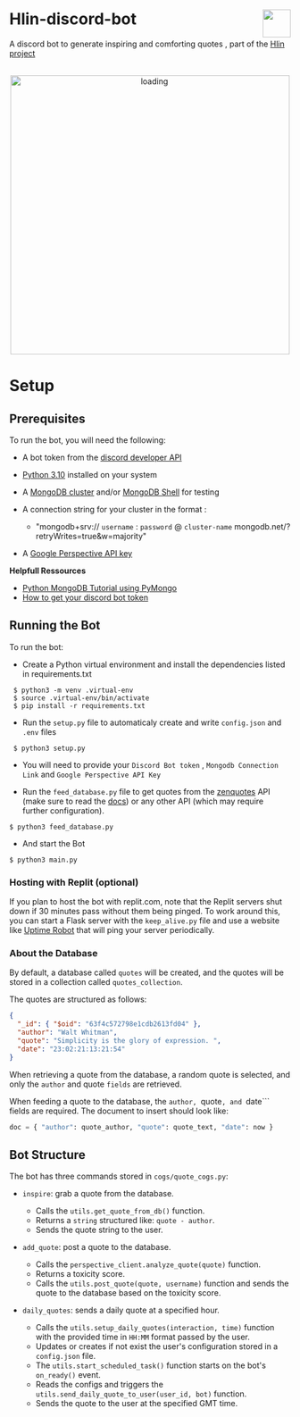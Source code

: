 # Hlin-discord-bot [<img height="50" align="right" src="https://user-images.githubusercontent.com/90383672/227210489-8d09a2f7-2eeb-460d-8c02-aef93fa5a4a3.png">](https://discord.com/api/oauth2/authorize?client_id=1050472519217463386&permissions=2048&scope=bot)

A discord bot to generate inspiring and comforting quotes , part of the [Hlin project](https://overlrd.github.io/hlin/) 






<br>

<div align="center">
  <img width=500px alt='loading' src='https://i.imgur.com/kGSl5r7.png'/>
</div>

# Setup

## Prerequisites

To run the bot, you will need the following:

 - A bot token from the [discord developer API](https://discord.com/developers/docs/topics/oauth2)
 - [Python 3.10](https://www.python.org/downloads/release/python-3100/) installed on your system
 - A [MongoDB cluster](https://cloud.mongodb.com/v2#/clusters) and/or [MongoDB Shell]() for testing
 - A connection string for your cluster in the format :
   -  "mongodb+srv:// ```username``` : ```password``` @ ```cluster-name``` mongodb.net/?retryWrites=true&w=majority"
 
 - A [Google Perspective API key](https://developers.perspectiveapi.com/s/docs-get-started?language=en_US)
  
**Helpfull Ressources**
 - [Python MongoDB Tutorial using PyMongo](https://www.youtube.com/watch?v=rE_bJl2GAY8)
 - [How to get your discord bot token](https://www.youtube.com/watch?v=aI4OmIbkJH8)

 ## Running the Bot
To run the bot:

 - Create a Python virtual environment and install the dependencies listed in requirements.txt
 ```shell
  $ python3 -m venv .virtual-env
  $ source .virtual-env/bin/activate
  $ pip install -r requirements.txt
  ```

 - Run the ```setup.py``` file to automaticaly create and write ```config.json``` and ```.env``` files
 ```shell
  $ python3 setup.py
 
 ```
 - You will need to provide your ```Discord Bot token``` , ```Mongodb Connection Link``` and ```Google Perspective API Key``` 

  
 - Run the ```feed_database.py``` file to get quotes from the [zenquotes](https://zenquotes.io/) API (make sure to read the [docs](https://docs.zenquotes.io/zenquotes-documentation/)) or any other API (which may require further configuration).
 ```shell
 $ python3 feed_database.py
 
 ```
 
 - And start the Bot 
 ```shell
 $ python3 main.py
 
 ```

### Hosting with Replit (optional)
If you plan to host the bot with replit.com, note that the Replit servers shut down if 30 minutes pass without them being pinged. To work around this, you can start a Flask server with the ```keep_alive.py``` file and use a website like [Uptime Robot](https://uptimerobot.com/) that will ping your server periodically.
  
  


### About the Database
By default, a database called ```quotes``` will be created, and the quotes will be stored in a collection called ```quotes_collection```.

The quotes are structured as follows:

```json
{
  "_id": { "$oid": "63f4c572798e1cdb2613fd04" },
  "author": "Walt Whitman",
  "quote": "Simplicity is the glory of expression. ",
  "date": "23:02:21:13:21:54"
}
```
  
  
When retrieving a quote from the database, a random quote is selected, and only the ```author``` and quote ```fields``` are retrieved.

When feeding a quote to the database, the ```author, ```quote```, and ```date``` fields are required. The document to insert should look like:

```python
doc = { "author": quote_author, "quote": quote_text, "date": now }
```
  

## Bot Structure

The bot has three commands stored in `cogs/quote_cogs.py`:

- `inspire`: grab a quote from the database.
  - Calls the `utils.get_quote_from_db()` function.
  - Returns a `string` structured like: `quote - author`.
  - Sends the quote string to the user.

- `add_quote`: post a quote to the database.
  - Calls the `perspective_client.analyze_quote(quote)` function.
  - Returns a toxicity score.
  - Calls the `utils.post_quote(quote, username)` function and sends the quote to the database based on the toxicity score.

- `daily_quotes`: sends a daily quote at a specified hour.
  - Calls the `utils.setup_daily_quotes(interaction, time)` function with the provided time in `HH:MM` format passed by the user.
  - Updates or creates if not exist the user's configuration stored in a `config.json` file.
  - The `utils.start_scheduled_task()` function starts on the bot's `on_ready()` event.
  - Reads the configs and triggers the `utils.send_daily_quote_to_user(user_id, bot)` function.
  - Sends the quote to the user at the specified GMT time.

